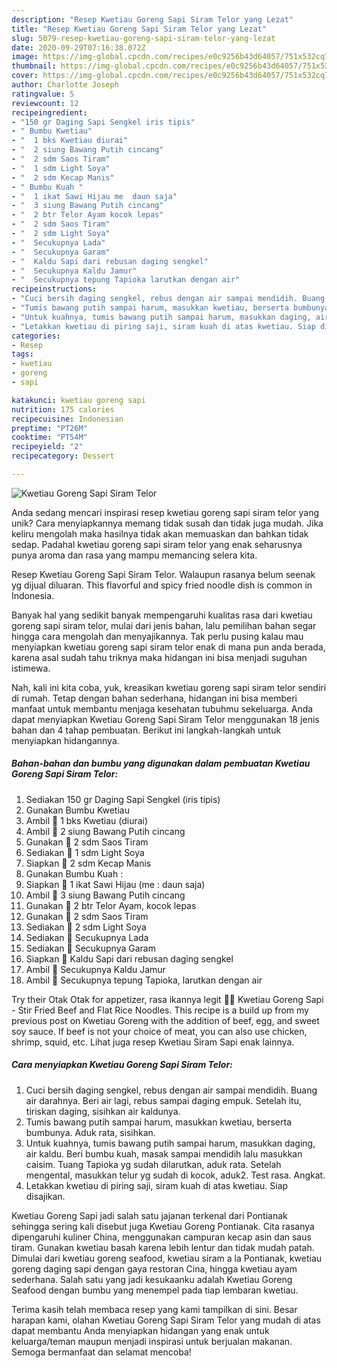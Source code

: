 ```yaml
---
description: "Resep Kwetiau Goreng Sapi Siram Telor yang Lezat"
title: "Resep Kwetiau Goreng Sapi Siram Telor yang Lezat"
slug: 5079-resep-kwetiau-goreng-sapi-siram-telor-yang-lezat
date: 2020-09-29T07:16:38.072Z
image: https://img-global.cpcdn.com/recipes/e0c9256b43d64057/751x532cq70/kwetiau-goreng-sapi-siram-telor-foto-resep-utama.jpg
thumbnail: https://img-global.cpcdn.com/recipes/e0c9256b43d64057/751x532cq70/kwetiau-goreng-sapi-siram-telor-foto-resep-utama.jpg
cover: https://img-global.cpcdn.com/recipes/e0c9256b43d64057/751x532cq70/kwetiau-goreng-sapi-siram-telor-foto-resep-utama.jpg
author: Charlotte Joseph
ratingvalue: 5
reviewcount: 12
recipeingredient:
- "150 gr Daging Sapi Sengkel iris tipis"
- " Bumbu Kwetiau"
- "  1 bks Kwetiau diurai"
- "  2 siung Bawang Putih cincang"
- "  2 sdm Saos Tiram"
- "  1 sdm Light Soya"
- "  2 sdm Kecap Manis"
- " Bumbu Kuah "
- "  1 ikat Sawi Hijau me  daun saja"
- "  3 siung Bawang Putih cincang"
- "  2 btr Telor Ayam kocok lepas"
- "  2 sdm Saos Tiram"
- "  2 sdm Light Soya"
- "  Secukupnya Lada"
- "  Secukupnya Garam"
- "  Kaldu Sapi dari rebusan daging sengkel"
- "  Secukupnya Kaldu Jamur"
- "  Secukupnya tepung Tapioka larutkan dengan air"
recipeinstructions:
- "Cuci bersih daging sengkel, rebus dengan air sampai mendidih. Buang air darahnya. Beri air lagi, rebus sampai daging empuk. Setelah itu, tiriskan daging, sisihkan air kaldunya."
- "Tumis bawang putih sampai harum, masukkan kwetiau, berserta bumbunya. Aduk rata, sisihkan."
- "Untuk kuahnya, tumis bawang putih sampai harum, masukkan daging, air kaldu. Beri bumbu kuah, masak sampai mendidih lalu masukkan caisim. Tuang Tapioka yg sudah dilarutkan, aduk rata. Setelah mengental, masukkan telur yg sudah di kocok, aduk2. Test rasa. Angkat."
- "Letakkan kwetiau di piring saji, siram kuah di atas kwetiau. Siap disajikan."
categories:
- Resep
tags:
- kwetiau
- goreng
- sapi

katakunci: kwetiau goreng sapi 
nutrition: 175 calories
recipecuisine: Indonesian
preptime: "PT26M"
cooktime: "PT54M"
recipeyield: "2"
recipecategory: Dessert

---
```



![Kwetiau Goreng Sapi Siram Telor](https://img-global.cpcdn.com/recipes/e0c9256b43d64057/751x532cq70/kwetiau-goreng-sapi-siram-telor-foto-resep-utama.jpg)

Anda sedang mencari inspirasi resep kwetiau goreng sapi siram telor yang unik? Cara menyiapkannya memang tidak susah dan tidak juga mudah. Jika keliru mengolah maka hasilnya tidak akan memuaskan dan bahkan tidak sedap. Padahal kwetiau goreng sapi siram telor yang enak seharusnya punya aroma dan rasa yang mampu memancing selera kita.

Resep Kwetiau Goreng Sapi Siram Telor. Walaupun rasanya belum seenak yg dijual diluaran. This flavorful and spicy fried noodle dish is common in Indonesia.

Banyak hal yang sedikit banyak mempengaruhi kualitas rasa dari kwetiau goreng sapi siram telor, mulai dari jenis bahan, lalu pemilihan bahan segar hingga cara mengolah dan menyajikannya. Tak perlu pusing kalau mau menyiapkan kwetiau goreng sapi siram telor enak di mana pun anda berada, karena asal sudah tahu triknya maka hidangan ini bisa menjadi suguhan istimewa.


Nah, kali ini kita coba, yuk, kreasikan kwetiau goreng sapi siram telor sendiri di rumah. Tetap dengan bahan sederhana, hidangan ini bisa memberi manfaat untuk membantu menjaga kesehatan tubuhmu sekeluarga. Anda dapat menyiapkan Kwetiau Goreng Sapi Siram Telor menggunakan 18 jenis bahan dan 4 tahap pembuatan. Berikut ini langkah-langkah untuk menyiapkan hidangannya.

<!--inarticleads1-->

##### Bahan-bahan dan bumbu yang digunakan dalam pembuatan Kwetiau Goreng Sapi Siram Telor:

1. Sediakan 150 gr Daging Sapi Sengkel (iris tipis)
1. Gunakan  Bumbu Kwetiau
1. Ambil  🍜 1 bks Kwetiau (diurai)
1. Ambil  🍜 2 siung Bawang Putih cincang
1. Gunakan  🍜 2 sdm Saos Tiram
1. Sediakan  🍜 1 sdm Light Soya
1. Siapkan  🍜 2 sdm Kecap Manis
1. Gunakan  Bumbu Kuah :
1. Siapkan  🍜 1 ikat Sawi Hijau (me : daun saja)
1. Ambil  🍜 3 siung Bawang Putih cincang
1. Gunakan  🍜 2 btr Telor Ayam, kocok lepas
1. Gunakan  🍜 2 sdm Saos Tiram
1. Sediakan  🍜 2 sdm Light Soya
1. Sediakan  🍜 Secukupnya Lada
1. Sediakan  🍜 Secukupnya Garam
1. Siapkan  🍜 Kaldu Sapi dari rebusan daging sengkel
1. Ambil  🍜 Secukupnya Kaldu Jamur
1. Ambil  🍜 Secukupnya tepung Tapioka, larutkan dengan air


Try their Otak Otak for appetizer, rasa ikannya legit 👌🏻 Kwetiau Goreng Sapi - Stir Fried Beef and Flat Rice Noodles. This recipe is a build up from my previous post on Kwetiau Goreng with the addition of beef, egg, and sweet soy sauce. If beef is not your choice of meat, you can also use chicken, shrimp, squid, etc. Lihat juga resep Kwetiau Siram Sapi enak lainnya. 

<!--inarticleads2-->

##### Cara menyiapkan Kwetiau Goreng Sapi Siram Telor:

1. Cuci bersih daging sengkel, rebus dengan air sampai mendidih. Buang air darahnya. Beri air lagi, rebus sampai daging empuk. Setelah itu, tiriskan daging, sisihkan air kaldunya.
1. Tumis bawang putih sampai harum, masukkan kwetiau, berserta bumbunya. Aduk rata, sisihkan.
1. Untuk kuahnya, tumis bawang putih sampai harum, masukkan daging, air kaldu. Beri bumbu kuah, masak sampai mendidih lalu masukkan caisim. Tuang Tapioka yg sudah dilarutkan, aduk rata. Setelah mengental, masukkan telur yg sudah di kocok, aduk2. Test rasa. Angkat.
1. Letakkan kwetiau di piring saji, siram kuah di atas kwetiau. Siap disajikan.


Kwetiau Goreng Sapi jadi salah satu jajanan terkenal dari Pontianak sehingga sering kali disebut juga Kwetiau Goreng Pontianak. Cita rasanya dipengaruhi kuliner China, menggunakan campuran kecap asin dan saus tiram. Gunakan kwetiau basah karena lebih lentur dan tidak mudah patah. Dimulai dari kwetiau goreng seafood, kwetiau siram a la Pontianak, kwetiau goreng daging sapi dengan gaya restoran Cina, hingga kwetiau ayam sederhana. Salah satu yang jadi kesukaanku adalah Kwetiau Goreng Seafood dengan bumbu yang menempel pada tiap lembaran kwetiau. 

Terima kasih telah membaca resep yang kami tampilkan di sini. Besar harapan kami, olahan Kwetiau Goreng Sapi Siram Telor yang mudah di atas dapat membantu Anda menyiapkan hidangan yang enak untuk keluarga/teman maupun menjadi inspirasi untuk berjualan makanan. Semoga bermanfaat dan selamat mencoba!
